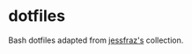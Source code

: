 # dotfiles

Bash dotfiles adapted from [jessfraz's](https://github.com/jessfraz/dotfiles) collection.
